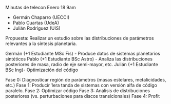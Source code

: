 Minutas de telecon Enero 18 9am

* Germán Chaparro (UECCI)
* Pablo Cuartas (UdeA)
* Julián Rodríguez (UIS)

Propuesta: Realizar un estudio sobre las distribuciones de parámetros relevantes a la síntesis planetaria.

Germán (+1 Estudiante MSc Fis) - Produce datos de sistemas planetarios sintéticos 
Pablo (+1 Estudiante BSc Astro) - Analiza las distribuciones posteriores de masa, radio de eje semi-mayor, etc.
Julián (+1 Estudiante BSc Ing)- Optimización del código

Fase 0: Diagnosticar región de parámetros (masas estelares, metalicidades, etc.)
Fase 1: Producir 1era tanda de sistemas con versión alfa de código paralelo.
Fase 2: Optimizar código
Fase 3: Análisis de distribuciones posteriores (vs. perturbaciones para discos transicionales)
Fase 4: Profit
